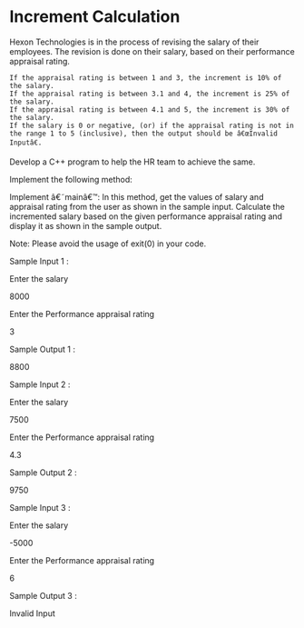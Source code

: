 # Increment Calculation

Hexon Technologies is in the process of revising the salary of their employees. The revision is done on their salary, based on their performance appraisal rating.

    If the appraisal rating is between 1 and 3, the increment is 10% of the salary.
    If the appraisal rating is between 3.1 and 4, the increment is 25% of the salary.
    If the appraisal rating is between 4.1 and 5, the increment is 30% of the salary.
    If the salary is 0 or negative, (or) if the appraisal rating is not in the range 1 to 5 (inclusive), then the output should be â€œInvalid Inputâ€.

Develop a C++ program to help the HR team to achieve the same.

Implement the following method:

Implement â€˜mainâ€™: In this method, get the values of salary and appraisal rating from the user as shown in the sample input. Calculate the incremented salary based on the given performance appraisal rating and display it as shown in the sample output. 

Note: Please avoid the usage of exit(0) in your code.  

Sample Input 1 :

Enter the salary

8000

Enter the Performance appraisal rating

3

Sample Output  1 :

8800

 

Sample Input  2 :

Enter the salary

7500

Enter the Performance appraisal rating

4.3

Sample Output  2 :

9750



Sample Input  3 :

Enter the salary

-5000

Enter the Performance appraisal rating

6

Sample Output  3 :

Invalid Input
